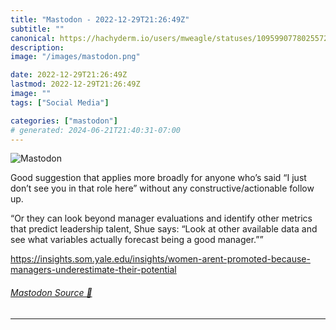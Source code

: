 ```yaml
---
title: "Mastodon - 2022-12-29T21:26:49Z"
subtitle: ""
canonical: https://hachyderm.io/users/mweagle/statuses/109599077802557259
description:
image: "/images/mastodon.png"

date: 2022-12-29T21:26:49Z
lastmod: 2022-12-29T21:26:49Z
image: ""
tags: ["Social Media"]

categories: ["mastodon"]
# generated: 2024-06-21T21:40:31-07:00
---
```

![Mastodon](/images/mastodon.png)

<p>Good suggestion that applies more broadly for anyone who’s said “I just don’t see you in that role here” without any constructive/actionable follow up. </p><p>“Or they can look beyond manager evaluations and identify other metrics that predict leadership talent, Shue says: “Look at other available data and see what variables actually forecast being a good manager.””</p><p><a href="https://insights.som.yale.edu/insights/women-arent-promoted-because-managers-underestimate-their-potential" target="_blank" rel="nofollow noopener noreferrer" translate="no"><span class="invisible">https://</span><span class="ellipsis">insights.som.yale.edu/insights</span><span class="invisible">/women-arent-promoted-because-managers-underestimate-their-potential</span></a></p>


###### [Mastodon Source 🐘](https://hachyderm.io/@mweagle/109599077802557259)

___
